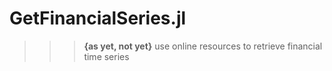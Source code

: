 # GetFinancialSeries.jl
>>> **{as yet, not yet}**
use online resources to retrieve financial time series
